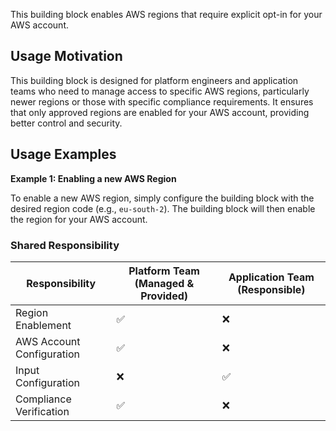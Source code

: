 This building block enables AWS regions that require explicit opt-in for your AWS account.

## Usage Motivation

This building block is designed for platform engineers and application teams who need to manage access to specific AWS regions, particularly newer regions or those with specific compliance requirements. It ensures that only approved regions are enabled for your AWS account, providing better control and security.

## Usage Examples

**Example 1: Enabling a new AWS Region**

To enable a new AWS region, simply configure the building block with the desired region code (e.g., `eu-south-2`). The building block will then enable the region for your AWS account.

### Shared Responsibility

| Responsibility          | Platform Team (Managed & Provided) | Application Team (Responsible) |
| ------------------------- | ------------------------------------ | -------------------------------- |
| Region Enablement         | ✅                                  | ❌                               |
| AWS Account Configuration | ✅                                  | ❌                               |
| Input Configuration       | ❌                                  | ✅                               |
| Compliance Verification   | ✅                                  | ❌                                 |